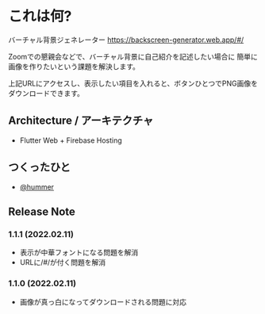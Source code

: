 # これは何?

バーチャル背景ジェネレーター
https://backscreen-generator.web.app/#/

Zoomでの懇親会などで、バーチャル背景に自己紹介を記述したい場合に
簡単に画像を作りたいという課題を解決します。

上記URLにアクセスし、表示したい項目を入れると、ボタンひとつでPNG画像をダウンロードできます。

## Architecture / アーキテクチャ
* Flutter Web + Firebase Hosting

## つくったひと
* [@hummer](http://twitter.com/hummer)

## Release Note

### 1.1.1 (2022.02.11)
- 表示が中華フォントになる問題を解消
- URLに/#/が付く問題を解消

### 1.1.0 (2022.02.11)
- 画像が真っ白になってダウンロードされる問題に対応
